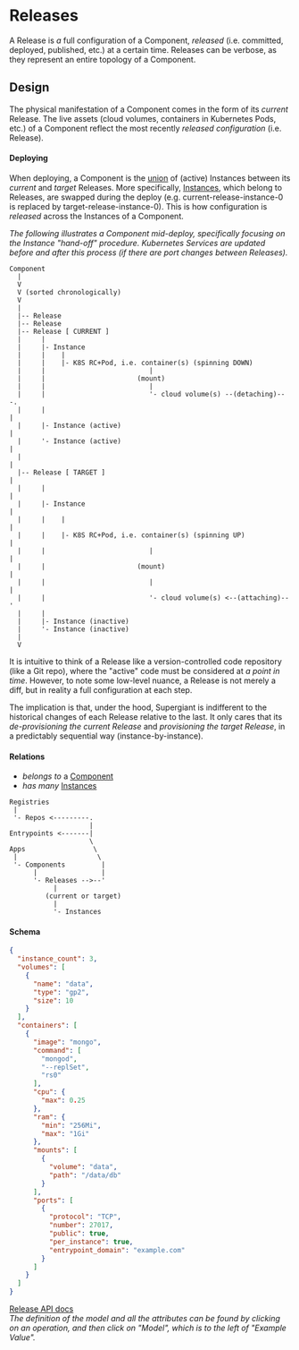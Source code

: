 # Releases

A Release is _a_ full configuration of a Component, _released_ (i.e. committed,
deployed, published, etc.) at a certain time. Releases can be verbose, as they
represent an entire topology of a Component.

## Design

The physical manifestation of a Component comes in the form of its _current_
Release. The live assets (cloud volumes, containers in Kubernetes Pods, etc.) of
a Component reflect the most recently _released configuration_ (i.e. Release).

#### Deploying

When deploying, a Component is the [union](https://en.wikipedia.org/wiki/Union_(set_theory))
of (active) Instances between its _current_ and _target_ Releases. More
specifically, [Instances](instances.md), which belong to Releases, are swapped
during the deploy (e.g. current-release-instance-0 is replaced by
target-release-instance-0). This is how configuration is _released_ across the
Instances of a Component.

_The following illustrates a Component mid-deploy, specifically focusing on the
Instance "hand-off" procedure. Kubernetes Services are updated before and after
this process (if there are port changes between Releases)._

```
Component
  |
  V
  V (sorted chronologically)
  V
  |
  |-- Release
  |-- Release
  |-- Release [ CURRENT ]
  |     |
  |     |- Instance
  |     |    |
  |     |    |- K8S RC+Pod, i.e. container(s) (spinning DOWN)
  |     |                          |
  |     |                       (mount)
  |     |                          |
  |     |                          '- cloud volume(s) --(detaching)---.
  |     |                                                             |
  |     |- Instance (active)                                          |
  |     '- Instance (active)                                          |
  |                                                                   |
  |-- Release [ TARGET ]                                              |
  |     |                                                             |
  |     |- Instance                                                   |
  |     |    |                                                        |
  |     |    |- K8S RC+Pod, i.e. container(s) (spinning UP)           |
  |     |                          |                                  |
  |     |                       (mount)                               |
  |     |                          |                                  |
  |     |                          '- cloud volume(s) <--(attaching)--'
  |     |
  |     |- Instance (inactive)
  |     '- Instance (inactive)
  |
  V
```

It is intuitive to think of a Release like a version-controlled code repository
(like a Git repo), where the "active" code must be considered at _a point in
time_. However, to note some low-level nuance, a Release is not merely a diff,
but in reality a full configuration at each step.

The implication is that, under the hood, Supergiant is indifferent to the
historical changes of each Release relative to the last. It only cares that its
_de-provisioning the current Release_ and _provisioning the target Release_, in
a predictably sequential way (instance-by-instance).

#### Relations

- _belongs to_ a [Component](components.md)
- _has many_ [Instances](instances.md)

```
Registries
 |
 '- Repos <---------.
                    |
Entrypoints <-------|
                    \
Apps                 \
 |                    \
 '- Components         |
      |                |
      '- Releases -->--'
           |
         (current or target)
           |
           '- Instances
```

#### Schema

```json
{
  "instance_count": 3,
  "volumes": [
    {
      "name": "data",
      "type": "gp2",
      "size": 10
    }
  ],
  "containers": [
    {
      "image": "mongo",
      "command": [
        "mongod",
        "--replSet",
        "rs0"
      ],
      "cpu": {
        "max": 0.25
      },
      "ram": {
        "min": "256Mi",
        "max": "1Gi"
      },
      "mounts": [
        {
          "volume": "data",
          "path": "/data/db"
        }
      ],
      "ports": [
        {
          "protocol": "TCP",
          "number": 27017,
          "public": true,
          "per_instance": true,
          "entrypoint_domain": "example.com"
        }
      ]
    }
  ]
}
```

[Release API docs](http://swagger.supergiant.io/docs/#/Releases)
<br>
_The definition of the model and all the attributes can be found by clicking on
an operation, and then click on "Model", which is to the left of "Example Value"._

